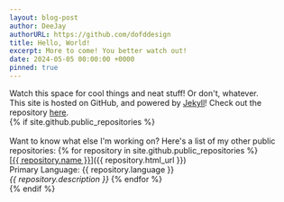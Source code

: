 ```yaml
---
layout: blog-post
author: DeeJay
authorURL: https://github.com/dofddesign
title: Hello, World!
excerpt: More to come! You better watch out!
date: 2024-05-05 00:00:00 +0000
pinned: true
---
```

<div>
Watch this space for cool things and neat stuff! Or don't, whatever.
<br>This site is hosted on GitHub, and powered by <a href="https://jekyllrb.com/" target="_blank"><u>Jekyll</u></a>! Check out the repository <a href="https://github.com/dofddesign/site" target="_blank"><u>here</u></a>.
</div>
{% if site.github.public_repositories %}
<div>
<br>Want to know what else I'm working on? Here's a list of my other public repositories:
{% for repository in site.github.public_repositories %}
<br>[<u>{{ repository.name }}</u>]({{ repository.html_url }})
<br>Primary Language: {{ repository.language }}
<br><i>{{ repository.description }}</i>
{% endfor %}
</div>
{% endif %}